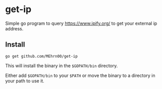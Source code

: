 # get-ip
Simple go program to query https://www.ipify.org/ to get your external ip address.  

## Install
`go get github.com/MEhrn00/get-ip`

This will install the binary in the `$GOPATH/bin` directory.

Either add `$GOPATH/bin` to your `$PATH` or move the binary to a directory in your path to use it.
